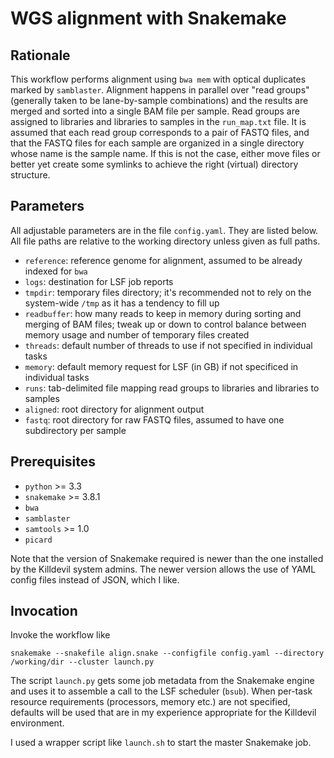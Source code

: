 # WGS alignment with Snakemake

## Rationale
This workflow performs alignment using `bwa mem` with optical duplicates marked by `samblaster`.  Alignment happens in parallel over "read groups" (generally taken to be lane-by-sample combinations) and the results are merged and sorted into a single BAM file per sample.  Read groups are assigned to libraries and libraries to samples in the `run_map.txt` file.  It is assumed that each read group corresponds to a pair of FASTQ files, and that the FASTQ files for each sample are organized in a single directory whose name is the sample name.  If this is not the case, either move files or better yet create some symlinks to achieve the right (virtual) directory structure.

## Parameters
All adjustable parameters are in the file `config.yaml`.  They are listed below.  All file paths are relative to the working directory unless given as full paths.

* `reference`: reference genome for alignment, assumed to be already indexed for `bwa`
* `logs`: destination for LSF job reports
* `tmpdir`: temporary files directory; it's recommended not to rely on the system-wide `/tmp` as it has a tendency to fill up
* `readbuffer`: how many reads to keep in memory during sorting and merging of BAM files; tweak up or down to control balance between memory usage and number of temporary files created
* `threads`: default number of threads to use if not specified in individual tasks
* `memory`: default memory request for LSF (in GB) if not specificed in individual tasks
* `runs`: tab-delimited file mapping read groups to libraries and libraries to samples
* `aligned`: root directory for alignment output
* `fastq`: root directory for raw FASTQ files, assumed to have one subdirectory per sample

## Prerequisites

* `python` >= 3.3
* `snakemake` >= 3.8.1
*  `bwa`
*  `samblaster`
*  `samtools` >= 1.0
*  `picard`

Note that the version of Snakemake required is newer than the one installed by the Killdevil system admins.  The newer version allows the use of YAML config files instead of JSON, which I like.

## Invocation
Invoke the workflow like
```
snakemake --snakefile align.snake --configfile config.yaml --directory /working/dir --cluster launch.py
```

The script `launch.py` gets some job metadata from the Snakemake engine and uses it to assemble a call to the LSF scheduler (`bsub`).  When per-task resource requirements (processors, memory etc.) are not specified, defaults will be used that are in my experience appropriate for the Killdevil environment.

I used a wrapper script like `launch.sh` to start the master Snakemake job.